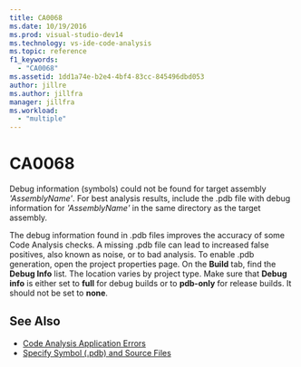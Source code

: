 ```yaml
---
title: CA0068
ms.date: 10/19/2016
ms.prod: visual-studio-dev14
ms.technology: vs-ide-code-analysis
ms.topic: reference
f1_keywords:
  - "CA0068"
ms.assetid: 1dd1a74e-b2e4-4bf4-83cc-845496dbd053
author: jillre
ms.author: jillfra
manager: jillfra
ms.workload:
  - "multiple"
---
```

# CA0068

Debug information (symbols) could not be found for target assembly *'AssemblyName'*. For best analysis results, include the .pdb file with debug information for *'AssemblyName'* in the same directory as the target assembly.

The debug information found in .pdb files improves the accuracy of some Code Analysis checks. A missing .pdb file can lead to increased false positives, also known as noise, or to bad analysis. To enable .pdb generation, open the project properties page. On the **Build** tab, find the **Debug Info** list. The location varies by project type. Make sure that **Debug info** is either set to **full** for debug builds or to  **pdb-only** for release builds. It should not be set to **none**.

## See Also

- [Code Analysis Application Errors](../code-quality/code-analysis-application-errors.md)
- [Specify Symbol (.pdb) and Source Files](../debugger/specify-symbol-dot-pdb-and-source-files-in-the-visual-studio-debugger.md)
